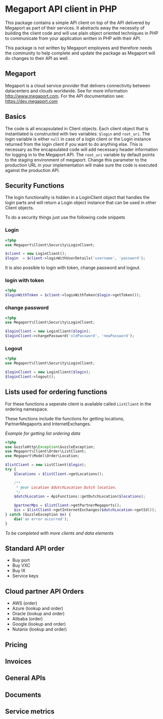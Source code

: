 # Megaport API client in PHP
This package contains a simple API client on top of the API delivered by Megaport as part of their services.
It abstracts away the necessity of building the client code and will use plain object oriented techniques 
in PHP to communicate from your application written in PHP with their API.

This package is not written by Megaport employees and therefore needs the community to help complete and
update the package as Megaport will do changes to their API as well.

## Megaport
Megaport is a cloud service provider that delivers connectivity between datacenters and clouds worldwide.
See for more information http://www.megaport.com. For the API documentation see: https://dev.megaport.com

## Basics
The code is all encapsulated in Client objects. Each client object that is instantiated is constructed with
two variables: `$login` and `root_uri`. The login variable is either `null` in case of a login client or the 
Login instance returned from the login client if you want to do anything else. This is necessary as the
encapsulated code will add necessary header information for logging in to the Megaport API.
The `root_uri` variable by default points to the staging environment of megaport. Change this parameter to
the production URL in your implementation will make sure the code is executed against the production API.

## Security Functions

The login functionality is hidden in a LoginClient object that handles the login parts and will return a
Login object instance that can be used in other Client objects.

To do a security things just use the following code snippets
### Login
```php
<?php
use Megaport\Client\Security\LoginClient;

$client = new LoginClient();
$login  = $client->loginWithUserDetails('username', 'password');
```

It is also possible to login with token, change password and logout.

### login with token
```php
<?php
$loginWithToken = $client->loginWithToken($login->getToken());
```

### change password
```php
<?php
use Megaport\Client\Security\LoginClient;

$loginClient = new LoginClient($login);
$loginClient->changePassword('oldPassword', 'newPassword');
```

### Logout
```php
<?php
use Megaport\Client\Security\LoginClient;

$loginClient = new LoginClient($login);
$loginClient->logout();
```

## Lists used for ordering functions
For these functions a seperate client is available called `ListClient` in the ordering namespace.

These functions include the functions for getting locations, PartnerMegaports and InternetExchanges.

*Example for getting list ordering data*
```php
<?php
use GuzzleHttp\Exception\GuzzleException;
use Megaport\Client\Order\ListClient;
use Megaport\Model\Order\Location;

$listClient = new ListClient($login);
try {
    $locations = $listClient->getLocations();

    /**
     * @var Location $dutchLocation Dutch location.
     */
    $dutchLocation = ApiFunctions::getDutchLocation($locations);

    $partnerMps = $listClient->getPartnerMegaports();
    $ix = $listClient->getInternetExchanges($dutchLocation->getId());
} catch (GuzzleException $e) {
    die('an error occurred');
}
```

*To be completed with more clients and data elements*

## Standard API order

* Buy port
* Buy VXC
* Buy IX
* Service keys


## Cloud partner API Orders

* AWS (order)
* Azure (lookup and order)
* Oracle (lookup and order)
* Alibaba (order)
* Google (lookup and order) 
* Nutanix (lookup and order)

## Pricing

## Invoices

## General APIs

## Documents

## Service metrics